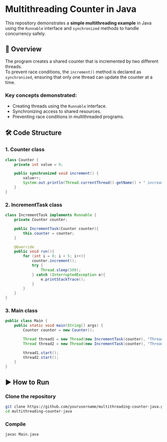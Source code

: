 # Multithreading Counter in Java

This repository demonstrates a **simple multithreading example** in Java using the `Runnable` interface and `synchronized` methods to handle concurrency safely.

## 📌 Overview
The program creates a shared counter that is incremented by two different threads.  
To prevent race conditions, the `increment()` method is declared as `synchronized`, ensuring that only one thread can update the counter at a time.

### Key concepts demonstrated:
- Creating threads using the `Runnable` interface.
- Synchronizing access to shared resources.
- Preventing race conditions in multithreaded programs.

## 🛠 Code Structure

### 1. Counter class

```java
class Counter {
    private int value = 0;

    public synchronized void increment() {
        value++;
        System.out.println(Thread.currentThread().getName() + " increased counter to: " + value);
    }
}

```

### 2. IncrementTask class

```java
class IncrementTask implements Runnable {
    private Counter counter;

    public IncrementTask(Counter counter){
        this.counter = counter;
    }

    @Override
    public void run(){
        for (int i = 0; i < 5; i++){
            counter.increment();
            try {
                Thread.sleep(500);
            } catch (InterruptedException e){
                e.printStackTrace();
            }
        }
    }
}

```

### 3. Main class

```java
public class Main {
    public static void main(String[] args) {
        Counter counter = new Counter();

        Thread thread1 = new Thread(new IncrementTask(counter), "Thread-A");
        Thread thread2 = new Thread(new IncrementTask(counter), "Thread-B");

        thread1.start();
        thread2.start();
    }
}
```
## ▶️ How to Run

### Clone the repository

```bash
git clone https://github.com/yourusername/multithreading-counter-java.git
cd multithreading-counter-java
```

### Compile

```bash
javac Main.java
```
